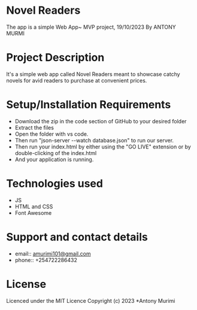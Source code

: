 # Novel Readers
 The app is a simple Web App~ MVP project, 19/10/2023
By ANTONY MURMI

# Project Description
It's a simple web app called Novel Readers meant to showcase catchy novels for avid readers to purchase at convenient prices.

# Setup/Installation Requirements
- Download the zip in the code section of GitHub to your desired folder
- Extract the files
- Open the folder with vs code.
- Then run "json-server --watch database.json" to run our server.
- Then run your index.html by either using the "GO LIVE" extension or by double-clicking of the index.html
- And your application is running.

# Technologies used
- JS
- HTML and CSS
- Font Awesome

# Support and contact details
- email:: amurimi101@gmail.com
- phone:: +254722286432

# License
Licenced under the MIT Licence
Copyright (c) 2023 *Antony Murimi
